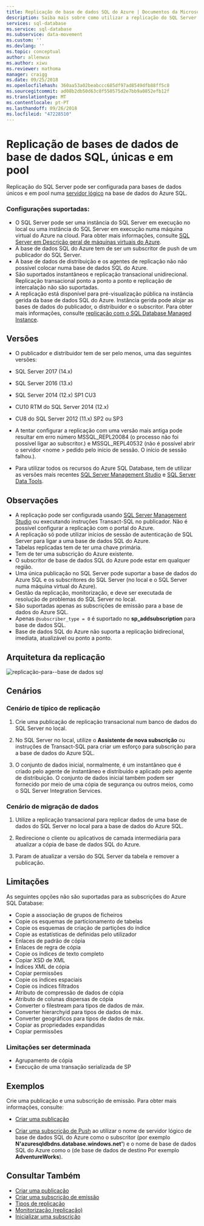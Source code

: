 ```yaml
---
title: Replicação de base de dados SQL do Azure | Documentos da Microsoft"
description: Saiba mais sobre como utilizar a replicação do SQL Server com bancos de dados nos conjuntos elásticos e bases de dados individuais do banco de dados do Azure SQL
services: sql-database
ms.service: sql-database
ms.subservice: data-movement
ms.custom: ''
ms.devlang: ''
ms.topic: conceptual
author: allenwux
ms.author: xiwu
ms.reviewer: mathoma
manager: craigg
ms.date: 09/25/2018
ms.openlocfilehash: 360aa53a02beabccc685df97ad8549dfb88ff5c8
ms.sourcegitcommit: ad08b2db50d63c8f550575d2e7bb9a0852efb12f
ms.translationtype: MT
ms.contentlocale: pt-PT
ms.lasthandoff: 09/26/2018
ms.locfileid: "47228510"
---
```

# <a name="replication-to-sql-database-single-and-pooled-databases"></a>Replicação de bases de dados de base de dados SQL, únicas e em pool

Replicação do SQL Server pode ser configurada para bases de dados únicos e em pool numa [servidor lógico](sql-database-logical-servers.md) na base de dados do Azure SQL.  
 
 ### <a name="supported-configurations"></a>**Configurações suportadas:**  
 -  O SQL Server pode ser uma instância do SQL Server em execução no local ou uma instância do SQL Server em execução numa máquina virtual do Azure na cloud. Para obter mais informações, consulte [SQL Server em Descrição geral de máquinas virtuais do Azure](https://azure.microsoft.com/documentation/articles/virtual-machines-sql-server-infrastructure-services/).  
 - A base de dados SQL do Azure tem de ser um subscritor de push de um publicador do SQL Server.  
 -  A base de dados de distribuição e os agentes de replicação não não possível colocar numa base de dados SQL do Azure.  
 - São suportados instantâneos e replicação transacional unidirecional. Replicação transacional ponto a ponto a ponto e replicação de intercalação não são suportadas.
 - A replicação está disponível para pré-visualização pública na instância gerida da base de dados SQL do Azure. Instância gerida pode alojar as bases de dados do publicador, o distribuidor e o subscritor. Para obter mais informações, consulte [replicação com o SQL Database Managed Instance](replication-with-sql-database-managed-instance.md).
 
## <a name="versions"></a>Versões  
- O publicador e distribuidor tem de ser pelo menos, uma das seguintes versões:  
 - SQL Server 2017 (14.x) 
 - SQL Server 2016 (13.x) 
 - SQL Server 2014 (12.x) SP1 CU3 
 - CU10 RTM do SQL Server 2014 (12.x) 
 - CU8 do SQL Server 2012 (11.x) SP2 ou SP3 
   
- A tentar configurar a replicação com uma versão mais antiga pode resultar em erro número MSSQL_REPL20084 (o processo não foi possível ligar ao subscritor.) e MSSQL_REPL40532 (não é possível abrir o servidor \<nome > pedido pelo início de sessão. O início de sessão falhou.).  
- Para utilizar todos os recursos do Azure SQL Database, tem de utilizar as versões mais recentes [SQL Server Management Studio](https://docs.microsoft.com/sql/ssms/download-sql-server-management-studio-ssms) e [SQL Server Data Tools](https://docs.microsoft.com//sql/ssdt/download-sql-server-data-tools-ssdt?view=sql-server-2017).  
   
 ## <a name="remarks"></a>Observações  
- A replicação pode ser configurada usando [SQL Server Management Studio](https://docs.microsoft.com/sql/ssms/download-sql-server-management-studio-ssms) ou executando instruções Transact-SQL no publicador. Não é possível configurar a replicação com o portal do Azure.  
- A replicação só pode utilizar inícios de sessão de autenticação de SQL Server para ligar a uma base de dados SQL do Azure. 
- Tabelas replicadas tem de ter uma chave primária.  
- Tem de ter uma subscrição do Azure existente.  
- O subscritor de base de dados SQL do Azure pode estar em qualquer região.  
- Uma única publicação no SQL Server pode suportar a base de dados do Azure SQL e os subscritores do SQL Server (no local e o SQL Server numa máquina virtual do Azure).  
- Gestão da replicação, monitorização, e deve ser executada de resolução de problemas do SQL Server no local.  
- São suportadas apenas as subscrições de emissão para a base de dados do Azure SQL.  
- Apenas `@subscriber_type = 0` é suportado no **sp_addsubscription** para base de dados SQL.  
- Base de dados SQL do Azure não suporta a replicação bidirecional, imediata, atualizável ou ponto a ponto.      
   
 ## <a name="replication-architecture"></a>Arquitetura da replicação  
 ![replicação-para--base de dados sql](./media/replication-to-sql-database/replication-to-sql-database.png)  
   
 ## <a name="scenarios"></a>Cenários  
   
 ### <a name="typical-replication-scenario"></a>Cenário de típico de replicação  
   
 1.  Crie uma publicação de replicação transacional num banco de dados do SQL Server no local.  
   
 2.  No SQL Server no local, utilize o **Assistente de nova subscrição** ou instruções de Transact-SQL para criar um esforço para subscrição para a base de dados do Azure SQL.  
   
 3.  O conjunto de dados inicial, normalmente, é um instantâneo que é criado pelo agente de instantâneo e distribuído e aplicado pelo agente de distribuição. O conjunto de dados inicial também podem ser fornecido por meio de uma cópia de segurança ou outros meios, como o SQL Server Integration Services.  
   
 ### <a name="data-migration-scenario"></a>Cenário de migração de dados  
   
 1.  Utilize a replicação transacional para replicar dados de uma base de dados do SQL Server no local para a base de dados do Azure SQL.  
   
 2.  Redirecione o cliente ou aplicativos de camada intermediária para atualizar a cópia de base de dados SQL do Azure.  
   
 3.  Param de atualizar a versão do SQL Server da tabela e remover a publicação.  
   
## <a name="limitations"></a>Limitações  
As seguintes opções não são suportadas para as subscrições do Azure SQL Database:  
-   Copie a associação de grupos de ficheiros  
-   Copie os esquemas de particionamento de tabelas  
-   Copie os esquemas de criação de partições do índice  
-   Copie as estatísticas de definidas pelo utilizador  
-   Enlaces de padrão de cópia  
-   Enlaces de regra de cópia  
-   Copie os índices de texto completo  
-   Copiar XSD de XML  
-   Índices XML de cópia  
-   Copiar permissões  
-   Copie os índices espaciais  
-   Copie os índices filtrados  
-   Atributo de compressão de dados de cópia  
-   Atributo de colunas dispersas de cópia  
-   Converter o filestream para tipos de dados de máx.  
-   Converter hierarchyid para tipos de dados de máx.  
-   Converter geográficos para tipos de dados de máx.  
-   Copiar as propriedades expandidas  
-   Copiar permissões  
   
### <a name="limitations-to-be-determined"></a>Limitações ser determinada 
-   Agrupamento de cópia  
-   Execução de uma transação serializada de SP  
   
## <a name="examples"></a>Exemplos  
Crie uma publicação e uma subscrição de emissão. Para obter mais informações, consulte:  
-   [Criar uma publicação](https://docs.microsoft.com/sql/relational-databases/replication/publish/create-a-publication)  
   
-   [Criar uma subscrição de Push](https://docs.microsoft.com/sql/relational-databases/replication/create-a-push-subscription/create-a-push-subscription) ao utilizar o nome de servidor lógico de base de dados SQL do Azure como o subscritor (por exemplo **N'azuresqldbdns.database.windows.net'**) e o nome de base de dados SQL do Azure como o (de base de dados de destino Por exemplo **AdventureWorks**).  
   
 ## <a name="see-also"></a>Consultar Também  
 - [Criar uma publicação](https://docs.microsoft.com/sql/relational-databases/replication/publish/create-a-publication)   
 - [Criar uma subscrição de emissão](https://docs.microsoft.com/sql/relational-databases/replication/create-a-push-subscription/create-a-push-subscription)   
 - [Tipos de replicação](https://docs.microsoft.com/sql/relational-databases/replication/types-of-replication)   
 - [Monitorização &#40;replicação&#41;](https://docs.microsoft.com/sql/relational-databases/replication/monitor/monitoring-replication)   
 - [Inicializar uma subscrição](https://docs.microsoft.com/sql/relational-databases/replication/initialize-a-subscription)  

